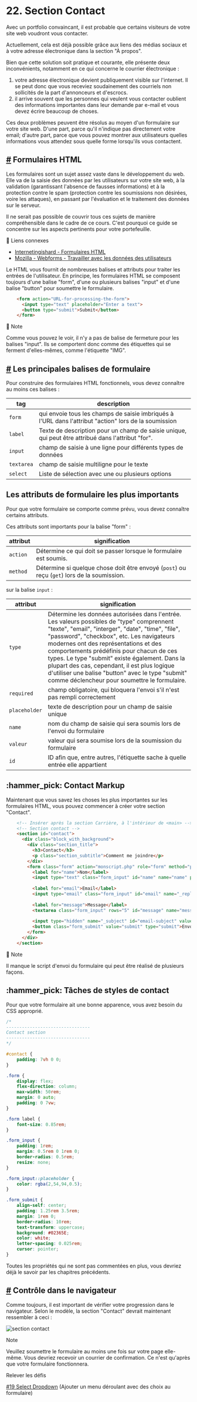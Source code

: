 # 22. Section Contact

Avec un portfolio convaincant, il est probable que certains visiteurs de votre site web voudront vous contacter.

Actuellement, cela est déjà possible grâce aux liens des médias sociaux et à votre adresse électronique dans la section "À propos".

Bien que cette solution soit pratique et courante, elle présente deux inconvénients, notamment en ce qui concerne le courrier électronique :

1. votre adresse électronique devient publiquement visible sur l'internet. Il se peut donc que vous receviez soudainement des courriels non sollicités de la part d'annonceurs et d'escrocs.
2. il arrive souvent que les personnes qui veulent vous contacter oublient des informations importantes dans leur demande par e-mail et vous devez écrire beaucoup de choses.

Ces deux problèmes peuvent être résolus au moyen d'un formulaire sur votre site web. D'une part, parce qu'il n'indique pas directement votre email; d'autre part, parce que vous pouvez montrer aux utilisateurs quelles informations vous attendez sous quelle forme lorsqu'ils vous contactent.

## [#](22.contact.md#html-forms) Formulaires HTML

Les formulaires sont un sujet assez vaste dans le développement du web. Elle va de la saisie des données par les utilisateurs sur votre site web, à la validation (garantissant l'absence de fausses informations) et à la protection contre le spam (protection contre les soumissions non désirées, voire les attaques), en passant par l'évaluation et le traitement des données sur le serveur.

Il ne serait pas possible de couvrir tous ces sujets de manière compréhensible dans le cadre de ce cours. C'est pourquoi ce guide se concentre sur les aspects pertinents pour votre portefeuille.

:link: Liens connexes

* [Internetingishard - Formulaires HTML](https://www.internetingishard.com/html-and-css/forms/)
* [Mozilla - Webforms - Travailler avec les données des utilisateurs](https://developer.mozilla.org/en-US/docs/Learn/Forms)

Le HTML vous fournit de nombreuses balises et attributs pour traiter les entrées de l'utilisateur. En principe, les formulaires HTML se composent toujours d'une balise "form", d'une ou plusieurs balises "input" et d'une balise "button" pour soumettre le formulaire.

```html
    <form action="URL-for-processing-the-form">
      <input type="text" placeholder="Enter a text">
      <button type="submit">Submit</button>
    </form>
```

:memo: Note

Comme vous pouvez le voir, il n'y a pas de balise de fermeture pour les balises "input". Ils se comportent donc comme des étiquettes qui se ferment d'elles-mêmes, comme l'étiquette "IMG".

## [#](22.contact.md#the-most-important-form-tags) Les principales balises de formulaire

Pour construire des formulaires HTML fonctionnels, vous devez connaître au moins ces balises :

| tag        | description                                                                                           |
| ---------- | ----------------------------------------------------------------------------------------------------- |
| `form`     | qui envoie tous les champs de saisie imbriqués à l'URL dans l'attribut "action" lors de la soumission |
| `label`    | Texte de description pour un champ de saisie unique, qui peut être attribué dans l'attribut "for".    |
| `input`    | champ de saisie à une ligne pour différents types de données                                          |
| `textarea` | champ de saisie multiligne pour le texte                                                              |
| `select`   | Liste de sélection avec une ou plusieurs options                                                      |

## &#x20;Les attributs de formulaire les plus importants

Pour que votre formulaire se comporte comme prévu, vous devez connaître certains attributs.

Ces attributs sont importants pour la balise "form" :

| attribut | signification                                                                               |
| -------- | ------------------------------------------------------------------------------------------- |
| `action` | Détermine ce qui doit se passer lorsque le formulaire est soumis.                           |
| `method` | Détermine si quelque chose doit être envoyé (`post`) ou reçu (`get`) lors de la soumission. |

sur la balise `input` :

| attribut      | signification                                                                                                                                                                                                                                                                                                                                                                                                                                                                             |
| ------------- | ----------------------------------------------------------------------------------------------------------------------------------------------------------------------------------------------------------------------------------------------------------------------------------------------------------------------------------------------------------------------------------------------------------------------------------------------------------------------------------------- |
| `type`        | Détermine les données autorisées dans l'entrée. Les valeurs possibles de "type" comprennent "texte", "email", "interger", "date", "time", "file", "password", "checkbox", etc. Les navigateurs modernes ont des représentations et des comportements prédéfinis pour chacun de ces types. Le type "submit" existe également. Dans la plupart des cas, cependant, il est plus logique d'utiliser une balise "button" avec le type "submit" comme déclencheur pour soumettre le formulaire. |
| `required`    | champ obligatoire, qui bloquera l'envoi s'il n'est pas rempli correctement                                                                                                                                                                                                                                                                                                                                                                                                                |
| `placeholder` | texte de description pour un champ de saisie unique                                                                                                                                                                                                                                                                                                                                                                                                                                       |
| `name`        | nom du champ de saisie qui sera soumis lors de l'envoi du formulaire                                                                                                                                                                                                                                                                                                                                                                                                                      |
| `valeur`      | valeur qui sera soumise lors de la soumission du formulaire                                                                                                                                                                                                                                                                                                                                                                                                                               |
| `id`          | ID afin que, entre autres, l'étiquette sache à quelle entrée elle appartient                                                                                                                                                                                                                                                                                                                                                                                                              |

## :hammer\_pick: Contact Markup

Maintenant que vous savez les choses les plus importantes sur les formulaires HTML, vous pouvez commencer à créer votre section "Contact".

```html
    <!-- Insérer après la section Carrière, à l'intérieur de <main> -->
    <!-- Section contact -->
    <section id="contact">
      <div class="block_with_background">
        <div class="section_title">
          <h3>Contact</h3>
          <p class="section_subtitle">Comment me joindre</p>
        </div>
        <form class="form" action="monscript.php" role="form" method="post">
          <label for="name">Nom</label>
          <input type="text" class="form_input" id="name" name="name" placeholder="Quel est votre nom ?" required>
    
          <label for="email">Email</label>
          <input type="email" class="form_input" id="email" name="_replyto" placeholder="Quelle est votre adresse électronique ?" required>
    
          <label for="message">Message</label>
          <textarea class="form_input" rows="5" id="message" name="message" placeholder="Que voulez-vous me dire ? "required></textarea>
    
          <input type="hidden" name="_subject" id="email-subject" value="Nouvelle demande via portfolio">
          <button class="form_submit" value="submit" type="submit">Envoyer</button>
        </form>
      </div>
    </section>
```

:memo: Note

Il manque le script d'envoi du formulaire qui peut être réalisé de plusieurs façons.

## :hammer\_pick: Tâches de styles de contact

Pour que votre formulaire ait une bonne apparence, vous avez besoin du CSS approprié.

```css
/* 
--------------------------------
Contact section
--------------------------------
*/

#contact {
    padding: 7vh 0 0;
}

.form {
    display: flex;
    flex-direction: column;
    max-width: 50rem;
    margin: 0 auto;
    padding: 0 7vw;
}

.form label {
    font-size: 0.85rem;
}

.form_input {
    padding: 1rem;
    margin: 0.5rem 0 1rem 0;
    border-radius: 0.5rem;
    resize: none; 
}

.form_input::placeholder {
    color: rgba(2,54,94,0.5);
}

.form_submit {
    align-self: center;
    padding: 1.25rem 3.5rem; 
    margin: 1rem 0;
    border-radius: 10rem;
    text-transform: uppercase;
    background: #02365E;
    color: white;
    letter-spacing: 0.025rem;
    cursor: pointer;
}
```

Toutes les propriétés qui ne sont pas commentées en plus, vous devriez déjà le savoir par les chapitres précédents.

## [#](22.contact.md#check-in-browser) Contrôle dans le navigateur

Comme toujours, il est important de vérifier votre progression dans le navigateur. Selon le modèle, la section "Contact" devrait maintenant ressembler à ceci :

![section contact](https://github.com/inetis-ch/viscom-cie1/raw/main/asset/img/contact.b38659f0.png)

Note

Veuillez soumettre le formulaire au moins une fois sur votre page elle-même. Vous devriez recevoir un courrier de confirmation. Ce n'est qu'après que votre formulaire fonctionnera.

Relever les défis

[#19 Select Dropdown](viscom-cie1/challenges/#\_19-select-dropdown) (Ajouter un menu déroulant avec des choix au formulaire)
